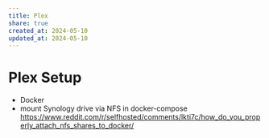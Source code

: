 ```yaml
---
title: Plex
share: true
created_at: 2024-05-10
updated_at: 2024-05-10
---
```


# Plex Setup
- Docker
- mount Synology drive via NFS in docker-compose https://www.reddit.com/r/selfhosted/comments/lkti7c/how_do_you_properly_attach_nfs_shares_to_docker/

